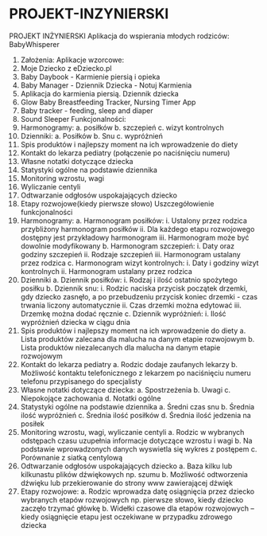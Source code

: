 # PROJEKT-INZYNIERSKI
PROJEKT INŻYNIERSKI
Aplikacja do wspierania młodych rodziców: BabyWhisperer

1. Założenia:
Aplikacje wzorcowe:
1.	Moje Dziecko z eDziecko.pl
2.	Baby Daybook - Karmienie piersią i opieka
3.	Baby Manager - Dziennik Dziecka - Notuj Karmienia
4.	Aplikacja do karmienia piersią. Dziennik dziecka
5.	Glow Baby Breastfeeding Tracker, Nursing Timer App
6.	Baby tracker - feeding, sleep and diaper
7.	Sound Sleeper
Funkcjonalności:
1.	Harmonogramy:
a.	posiłków 
b.	szczepień
c.	wizyt kontrolnych
2.	Dzienniki:
a.	Posiłków
b.	Snu
c.	wypróżnień
3.	Spis produktów i najlepszy moment na ich wprowadzenie do diety
4.	Kontakt do lekarza pediatry (połączenie po naciśnięciu numeru)
5.	Własne notatki dotyczące dziecka
6.	Statystyki ogólne na podstawie dziennika
7.	Monitoring wzrostu, wagi 
8.	Wyliczanie centyli
9.	Odtwarzanie odgłosów uspokajających dziecko
10.	Etapy rozwojowe(kiedy pierwsze słowo)
Uszczegółowienie funkcjonalności
1.	Harmonogramy:
a.	Harmonogram posiłków:
i.	Ustalony przez rodzica przybliżony harmonogram posiłków
ii.	Dla każdego etapu rozwojowego dostępny jest przykładowy harmonogram
iii.	Harmonogram może być dowolnie modyfikowany
b.	Harmonogram szczepień:
i.	Daty oraz godziny szczepień 
ii.	Rodzaje szczepień
iii.	Harmonogram ustalany przez rodzica
c.	Harmonogram wizyt kontrolnych:
i.	Daty i godziny wizyt kontrolnych
ii.	Harmonogram ustalany przez rodzica
2.	Dzienniki
a.	Dziennik posiłków:
i.	Rodzaj i ilość ostatnio spożytego posiłku
b.	Dziennik snu:
i.	Rodzic naciska przycisk początek drzemki, gdy dziecko zasnęło, a po przebudzeniu przycisk koniec drzemki -  czas trwania liczony automatycznie
ii.	Czas drzemki można edytować
iii.	Drzemkę można dodać ręcznie
c.	Dziennik wypróżnień:
i.	Ilość wypróżnień dziecka w ciągu dnia
3.	Spis produktów i najlepszy moment na ich wprowadzenie do diety
a.	Lista produktów zalecana dla malucha na danym etapie rozwojowym
b.	Lista produktów niezalecanych dla malucha na danym etapie rozwojowym
4.	Kontakt do lekarza pediatry 
a.	Rodzic dodaje zaufanych lekarzy 
b.	Możliwość kontaktu telefonicznego z lekarzem po naciśnięciu numeru telefonu przypisanego do specjalisty
5.	Własne notatki dotyczące dziecka:
a.	Spostrzeżenia
b.	Uwagi
c.	Niepokojące zachowania
d.	Notatki ogólne
6.	Statystyki ogólne na podstawie dziennika
a.	 Średni czas snu
b.	Średnia ilość wypróżnień
c.	Średnia ilość posiłków
d.	Średnia ilość jedzenia na posiłek
7.	Monitoring wzrostu, wagi, wyliczanie centyli
a.	Rodzic w wybranych odstępach czasu uzupełnia informacje dotyczące wzrostu i wagi
b.	Na podstawie wprowadzonych danych wyswietla się wykres z postępem
c.	Porównanie z siatką centylową
8.	Odtwarzanie odgłosów uspokajających dziecko
a.	Baza kilku lub kilkunastu plików dźwiękowych np. szumu
b.	Możliwość odtworzenia dźwięku lub przekierowanie do strony www zawierającej dźwięk
9.	Etapy rozwojowe:
a.	Rodzic wprowadza datę osiągnięcia przez dziecko wybranych etapów rozwojowych np. pierwsze słowo, kiedy dziecko zaczęło trzymać główkę
b.	Widełki czasowe dla etapów rozwojowych – kiedy osiągnięcie etapu jest oczekiwane w przypadku zdrowego dziecka

